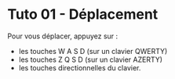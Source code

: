 # Tuto 01 - Déplacement

Pour vous déplacer, appuyez sur :

- les touches W A S D (sur un clavier QWERTY)
- les touches Z Q S D (sur un clavier AZERTY)
- les touches directionnelles du clavier.
